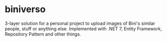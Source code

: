 # biniverso

3-layer solution for a personal project to upload images of Bini's similar people, stuff or anything else. Implemented with .NET 7, Entity Framework,
Repository Pattern and other things.

